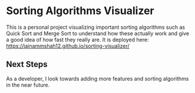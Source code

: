 # Sorting Algorithms Visualizer 
This is a personal project visualizing important sorting algorithms such as Quick Sort and Merge Sort to understand how these actually work and give a good idea of how fast they really are. 
It is deployed here: https://jainammshah12.github.io/sorting-visualizer/

## Next Steps
As a developer, I look towards adding more features and sorting algorithms in the near future.

